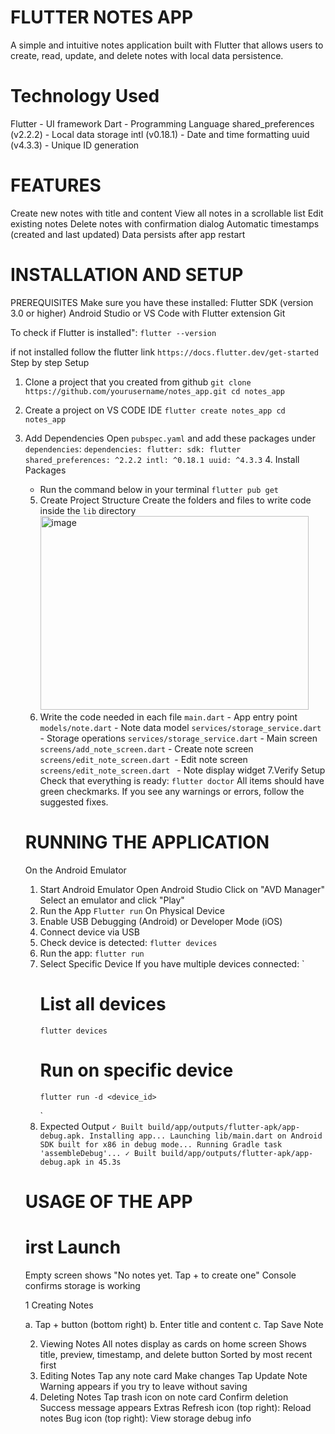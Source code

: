 # FLUTTER NOTES APP
A simple and intuitive notes application built with Flutter that allows users to create, read, update, and delete notes with local data persistence.
# Technology Used
Flutter - UI framework
Dart - Programming Language
shared_preferences (v2.2.2) - Local data storage
intl (v0.18.1) - Date and time formatting
uuid (v4.3.3) - Unique ID generation

# FEATURES
Create new notes with title and content
View all notes in a scrollable list
Edit existing notes
Delete notes with confirmation dialog
Automatic timestamps (created and last updated)
Data persists after app restart

# INSTALLATION AND SETUP
PREREQUISITES
Make sure you have these installed:
  Flutter SDK (version 3.0 or higher)
  Android Studio or VS Code with Flutter extension
  Git

To check if Flutter is installed":
`flutter --version`

if not installed follow the flutter link `https://docs.flutter.dev/get-started`
Step by step Setup
1. Clone a project that you created from github
   `
   git clone https://github.com/yourusername/notes_app.git
   cd notes_app
   `
2. Create a project on VS CODE IDE
   `
    flutter create notes_app
    cd notes_app
   `
3. Add Dependencies
   Open `pubspec.yaml` and add these packages under `dependencies`:
   `
    dependencies:
      flutter:
        sdk: flutter
      shared_preferences: ^2.2.2
      intl: ^0.18.1
      uuid: ^4.3.3
   `
   4. Install Packages
      - Run the command  below in your terminal
        `
          flutter pub get
        `
   5. Create Project Structure
      Create the folders and files to write code inside the `lib` directory
      <img width="429" height="310" alt="image" src="https://github.com/user-attachments/assets/056bd949-5d72-466c-b9e6-d4550a9462ae" />
   6. Write the code needed in each file
          `main.dart` - App entry point
          `models/note.dart` - Note data model
          `services/storage_service.dart` - Storage operations
          `services/storage_service.dart` - Main screen
          `screens/add_note_screen.dart` - Create note screen
          `screens/edit_note_screen.dart `- Edit note screen
          `screens/edit_note_screen.dart ` - Note display widget
   7.Verify Setup
      Check that everything is ready:
      `flutter doctor`
      All items should have green checkmarks. If you see any warnings or            errors, follow the suggested fixes.

   # RUNNING THE APPLICATION
   On the Android Emulator
   1. Start Android Emulator
      Open Android Studio
      Click on "AVD Manager"
      Select an emulator and click "Play"
   2. Run the App
      `Flutter run`
   On Physical Device
   1. Enable USB Debugging (Android) or Developer Mode (iOS)
   2. Connect device via USB
   3. Check device is detected:
      `flutter devices`
   4. Run the app:
      `flutter run`
   5. Select Specific Device
      If you have multiple devices connected:
      `
        # List all devices
          flutter devices
          
        # Run on specific device
          flutter run -d <device_id>
      `
   6. Expected Output
   `
   ✓ Built build/app/outputs/flutter-apk/app-debug.apk.
    Installing app...
    Launching lib/main.dart on Android SDK built for x86 in debug mode...
    Running Gradle task 'assembleDebug'...
    ✓ Built build/app/outputs/flutter-apk/app-debug.apk in 45.3s
   `
   # USAGE OF THE APP
   # irst Launch

    Empty screen shows "No notes yet. Tap + to create one"
    Console confirms storage is working
    
    1 Creating Notes
    
    a. Tap + button (bottom right)
    b. Enter title and content
    c. Tap Save Note
    
    2. Viewing Notes
      All notes display as cards on home screen
      Shows title, preview, timestamp, and delete button
      Sorted by most recent first
    3. Editing Notes
      Tap any note card
      Make changes
      Tap Update Note
    Warning appears if you try to leave without saving
    4. Deleting Notes
      Tap trash icon on note card
      Confirm deletion
      Success message appears
    Extras
      Refresh icon (top right): Reload notes
      Bug icon (top right): View storage debug info

   

